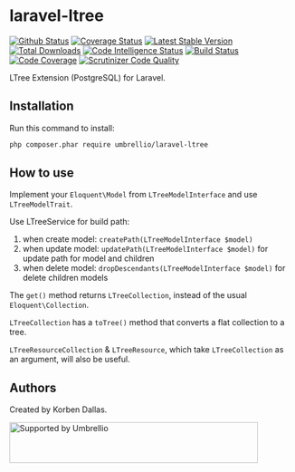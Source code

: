 # laravel-ltree

[![Github Status](https://github.com/umbrellio/laravel-ltree/workflows/CI/badge.svg)](https://github.com/umbrellio/laravel-ltree/actions)
[![Coverage Status](https://coveralls.io/repos/github/umbrellio/laravel-ltree/badge.svg?branch=master)](https://coveralls.io/github/umbrellio/laravel-ltree?branch=master)
[![Latest Stable Version](https://poser.pugx.org/umbrellio/laravel-ltree/v/stable.png)](https://packagist.org/packages/umbrellio/laravel-ltree)
[![Total Downloads](https://poser.pugx.org/umbrellio/laravel-ltree/downloads.png)](https://packagist.org/packages/umbrellio/laravel-ltree)
[![Code Intelligence Status](https://scrutinizer-ci.com/g/umbrellio/laravel-ltree/badges/code-intelligence.svg?b=master)](https://scrutinizer-ci.com/code-intelligence)
[![Build Status](https://scrutinizer-ci.com/g/umbrellio/laravel-ltree/badges/build.png?b=master)](https://scrutinizer-ci.com/g/umbrellio/laravel-ltree/build-status/master)
[![Code Coverage](https://scrutinizer-ci.com/g/umbrellio/laravel-ltree/badges/coverage.png?b=master)](https://scrutinizer-ci.com/g/umbrellio/laravel-ltree/?branch=master)
[![Scrutinizer Code Quality](https://scrutinizer-ci.com/g/umbrellio/laravel-ltree/badges/quality-score.png?b=master)](https://scrutinizer-ci.com/g/umbrellio/laravel-ltree/?branch=master)

LTree Extension (PostgreSQL) for Laravel. 

## Installation

Run this command to install:
```bash
php composer.phar require umbrellio/laravel-ltree
```

## How to use

Implement your `Eloquent\Model` from `LTreeModelInterface` and use `LTreeModelTrait`.

Use LTreeService for build path:
1. when create model: `createPath(LTreeModelInterface $model)`
2. when update model: `updatePath(LTreeModelInterface $model)` for update path for model and children
3. when delete model: `dropDescendants(LTreeModelInterface $model)` for delete children models

The `get()` method returns `LTreeCollection`, instead of the usual `Eloquent\Collection`.

`LTreeCollection` has a `toTree()` method that converts a flat collection to a tree.

`LTreeResourceCollection` & `LTreeResource`, which take `LTreeCollection` as an argument, will also be useful.

## Authors

Created by Korben Dallas.

<a href="https://github.com/umbrellio/">
<img style="float: left;" src="https://umbrellio.github.io/Umbrellio/supported_by_umbrellio.svg" alt="Supported by Umbrellio" width="439" height="72">
</a>
